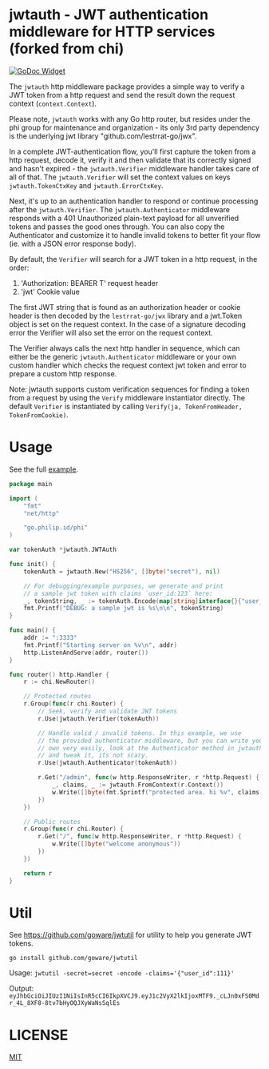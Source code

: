 # jwtauth - JWT authentication middleware for HTTP services (forked from chi)

[![GoDoc Widget]][godoc]

The `jwtauth` http middleware package provides a simple way to verify a JWT token
from a http request and send the result down the request context (`context.Context`).

Please note, `jwtauth` works with any Go http router, but resides under the phi group
for maintenance and organization - its only 3rd party dependency is the underlying jwt library
"github.com/lestrrat-go/jwx".

In a complete JWT-authentication flow, you'll first capture the token from a http
request, decode it, verify it and then validate that its correctly signed and hasn't
expired - the `jwtauth.Verifier` middleware handler takes care of all of that. The
`jwtauth.Verifier` will set the context values on keys `jwtauth.TokenCtxKey` and
`jwtauth.ErrorCtxKey`.

Next, it's up to an authentication handler to respond or continue processing after the
`jwtauth.Verifier`. The `jwtauth.Authenticator` middleware responds with a 401 Unauthorized
plain-text payload for all unverified tokens and passes the good ones through. You can
also copy the Authenticator and customize it to handle invalid tokens to better fit
your flow (ie. with a JSON error response body).

By default, the `Verifier` will search for a JWT token in a http request, in the order:

1.  'Authorization: BEARER T' request header
2.  'jwt' Cookie value

The first JWT string that is found as an authorization header
or cookie header is then decoded by the `lestrrat-go/jwx` library and a jwt.Token
object is set on the request context. In the case of a signature decoding error
the Verifier will also set the error on the request context.

The Verifier always calls the next http handler in sequence, which can either
be the generic `jwtauth.Authenticator` middleware or your own custom handler
which checks the request context jwt token and error to prepare a custom
http response.

Note: jwtauth supports custom verification sequences for finding a token
from a request by using the `Verify` middleware instantiator directly. The default
`Verifier` is instantiated by calling `Verify(ja, TokenFromHeader, TokenFromCookie)`.

# Usage

See the full [example](https://github.com/phi/jwtauth/blob/master/_example/main.go).

```go
package main

import (
	"fmt"
	"net/http"

	"go.philip.id/phi"
)

var tokenAuth *jwtauth.JWTAuth

func init() {
	tokenAuth = jwtauth.New("HS256", []byte("secret"), nil)

	// For debugging/example purposes, we generate and print
	// a sample jwt token with claims `user_id:123` here:
	_, tokenString, _ := tokenAuth.Encode(map[string]interface{}{"user_id": 123})
	fmt.Printf("DEBUG: a sample jwt is %s\n\n", tokenString)
}

func main() {
	addr := ":3333"
	fmt.Printf("Starting server on %v\n", addr)
	http.ListenAndServe(addr, router())
}

func router() http.Handler {
	r := chi.NewRouter()

	// Protected routes
	r.Group(func(r chi.Router) {
		// Seek, verify and validate JWT tokens
		r.Use(jwtauth.Verifier(tokenAuth))

		// Handle valid / invalid tokens. In this example, we use
		// the provided authenticator middleware, but you can write your
		// own very easily, look at the Authenticator method in jwtauth.go
		// and tweak it, its not scary.
		r.Use(jwtauth.Authenticator(tokenAuth))

		r.Get("/admin", func(w http.ResponseWriter, r *http.Request) {
			_, claims, _ := jwtauth.FromContext(r.Context())
			w.Write([]byte(fmt.Sprintf("protected area. hi %v", claims["user_id"])))
		})
	})

	// Public routes
	r.Group(func(r chi.Router) {
		r.Get("/", func(w http.ResponseWriter, r *http.Request) {
			w.Write([]byte("welcome anonymous"))
		})
	})

	return r
}
```

# Util

See https://github.com/goware/jwtutil for utility to help you generate JWT tokens.

`go install github.com/goware/jwtutil`

Usage: `jwtutil -secret=secret -encode -claims='{"user_id":111}'`

Output: `eyJhbGciOiJIUzI1NiIsInR5cCI6IkpXVCJ9.eyJ1c2VyX2lkIjoxMTF9._cLJn0xFS0Mdr_4L_8XF8-8tv7bHyOQJXyWaNsSqlEs`

# LICENSE

[MIT](/LICENSE)

[godoc]: https://pkg.go.dev/github.com/phi/jwtauth/v5
[godoc widget]: https://godoc.org/github.com/phi/jwtauth?status.svg
